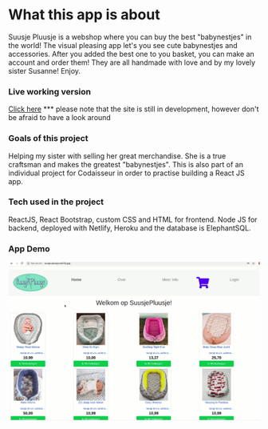 # What this app is about
Suusje Pluusje is a webshop where you can buy the best "babynestjes" in the world! The visual pleasing app let's you see cute babynestjes and accessories. After you added the best one to you basket, you can make an account and order them! They are all handmade with love and by my lovely sister Susanne! Enjoy.

### Live working version
[Click here](https://suusje-pluusje.netlify.app)
*** please note that the site is still in development, however don't be afraid to have a look around

### Goals of this project
Helping my sister with selling her great merchandise. She is a true craftsman and makes the greatest "babynestjes".
This is also part of an individual project for Codaisseur in order to practise building a React JS app.

### Tech used in the project
ReactJS, React Bootstrap, custom CSS and HTML for frontend. Node JS for backend, deployed with Netlify, Heroku and the database is ElephantSQL.

### App Demo

![SuusjePluusje](https://github.com/systemthinker/suusje-pluusje-client/blob/master/SuusjePluusje.gif)

